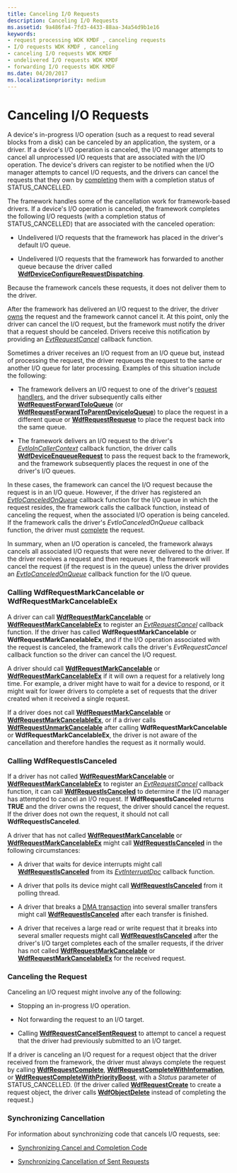 ```yaml
---
title: Canceling I/O Requests
description: Canceling I/O Requests
ms.assetid: 9a486fa4-7fd3-4433-88aa-34a54d9b1e16
keywords:
- request processing WDK KMDF , canceling requests
- I/O requests WDK KMDF , canceling
- canceling I/O requests WDK KMDF
- undelivered I/O requests WDK KMDF
- forwarding I/O requests WDK KMDF
ms.date: 04/20/2017
ms.localizationpriority: medium
---
```


# Canceling I/O Requests





A device's in-progress I/O operation (such as a request to read several blocks from a disk) can be canceled by an application, the system, or a driver. If a device's I/O operation is canceled, the I/O manager attempts to cancel all unprocessed I/O requests that are associated with the I/O operation. The device's drivers can register to be notified when the I/O manager attempts to cancel I/O requests, and the drivers can cancel the requests that they own by [completing](completing-i-o-requests.md) them with a completion status of STATUS\_CANCELLED.

The framework handles some of the cancellation work for framework-based drivers. If a device's I/O operation is canceled, the framework completes the following I/O requests (with a completion status of STATUS\_CANCELLED) that are associated with the canceled operation:

-   Undelivered I/O requests that the framework has placed in the driver's default I/O queue.

-   Undelivered I/O requests that the framework has forwarded to another queue because the driver called [**WdfDeviceConfigureRequestDispatching**](https://msdn.microsoft.com/library/windows/hardware/ff545920).

Because the framework cancels these requests, it does not deliver them to the driver.

After the framework has delivered an I/O request to the driver, the driver [owns](request-ownership.md) the request and the framework cannot cancel it. At this point, only the driver can cancel the I/O request, but the framework must notify the driver that a request should be canceled. Drivers receive this notification by providing an [*EvtRequestCancel*](https://msdn.microsoft.com/library/windows/hardware/ff541817) callback function.

Sometimes a driver receives an I/O request from an I/O queue but, instead of processing the request, the driver requeues the request to the same or another I/O queue for later processing. Examples of this situation include the following:

-   The framework delivers an I/O request to one of the driver's [request handlers](request-handlers.md), and the driver subsequently calls either [**WdfRequestForwardToIoQueue**](https://msdn.microsoft.com/library/windows/hardware/ff549958) (or [**WdfRequestForwardToParentDeviceIoQueue**](https://msdn.microsoft.com/library/windows/hardware/ff549959)) to place the request in a different queue or [**WdfRequestRequeue**](https://msdn.microsoft.com/library/windows/hardware/ff550012) to place the request back into the same queue.

-   The framework delivers an I/O request to the driver's [*EvtIoInCallerContext*](https://msdn.microsoft.com/library/windows/hardware/ff541764) callback function, the driver calls [**WdfDeviceEnqueueRequest**](https://msdn.microsoft.com/library/windows/hardware/ff545945) to pass the request back to the framework, and the framework subsequently places the request in one of the driver's I/O queues.

In these cases, the framework can cancel the I/O request because the request is in an I/O queue. However, if the driver has registered an [*EvtIoCanceledOnQueue*](https://msdn.microsoft.com/library/windows/hardware/ff541756) callback function for the I/O queue in which the request resides, the framework calls the callback function, instead of canceling the request, when the associated I/O operation is being canceled. If the framework calls the driver's *EvtIoCanceledOnQueue* callback function, the driver must [complete](completing-i-o-requests.md) the request.

In summary, when an I/O operation is canceled, the framework always cancels all associated I/O requests that were never delivered to the driver. If the driver receives a request and then requeues it, the framework will cancel the request (if the request is in the queue) unless the driver provides an [*EvtIoCanceledOnQueue*](https://msdn.microsoft.com/library/windows/hardware/ff541756) callback function for the I/O queue.

### Calling WdfRequestMarkCancelable or WdfRequestMarkCancelableEx

A driver can call [**WdfRequestMarkCancelable**](https://msdn.microsoft.com/library/windows/hardware/ff549983) or [**WdfRequestMarkCancelableEx**](https://msdn.microsoft.com/library/windows/hardware/ff549984) to register an [*EvtRequestCancel*](https://msdn.microsoft.com/library/windows/hardware/ff541817) callback function. If the driver has called **WdfRequestMarkCancelable** or **WdfRequestMarkCancelableEx**, and if the I/O operation associated with the request is canceled, the framework calls the driver's *EvtRequestCancel* callback function so the driver can cancel the I/O request.

A driver should call [**WdfRequestMarkCancelable**](https://msdn.microsoft.com/library/windows/hardware/ff549983) or [**WdfRequestMarkCancelableEx**](https://msdn.microsoft.com/library/windows/hardware/ff549984) if it will own a request for a relatively long time. For example, a driver might have to wait for a device to respond, or it might wait for lower drivers to complete a set of requests that the driver created when it received a single request.

If a driver does not call [**WdfRequestMarkCancelable**](https://msdn.microsoft.com/library/windows/hardware/ff549983) or [**WdfRequestMarkCancelableEx**](https://msdn.microsoft.com/library/windows/hardware/ff549984), or if a driver calls [**WdfRequestUnmarkCancelable**](https://msdn.microsoft.com/library/windows/hardware/ff550035) after calling **WdfRequestMarkCancelable** or **WdfRequestMarkCancelableEx**, the driver is not aware of the cancellation and therefore handles the request as it normally would.

### Calling WdfRequestIsCanceled

If a driver has not called [**WdfRequestMarkCancelable**](https://msdn.microsoft.com/library/windows/hardware/ff549983) or [**WdfRequestMarkCancelableEx**](https://msdn.microsoft.com/library/windows/hardware/ff549984) to register an [*EvtRequestCancel*](https://msdn.microsoft.com/library/windows/hardware/ff541817) callback function, it can call [**WdfRequestIsCanceled**](https://msdn.microsoft.com/library/windows/hardware/ff549976) to determine if the I/O manager has attempted to cancel an I/O request. If **WdfRequestIsCanceled** returns **TRUE** and the driver owns the request, the driver should cancel the request. If the driver does not own the request, it should not call **WdfRequestIsCanceled**.

A driver that has not called [**WdfRequestMarkCancelable**](https://msdn.microsoft.com/library/windows/hardware/ff549983) or [**WdfRequestMarkCancelableEx**](https://msdn.microsoft.com/library/windows/hardware/ff549984) might call [**WdfRequestIsCanceled**](https://msdn.microsoft.com/library/windows/hardware/ff549976) in the following circumstances:

-   A driver that waits for device interrupts might call [**WdfRequestIsCanceled**](https://msdn.microsoft.com/library/windows/hardware/ff549976) from its [*EvtInterruptDpc*](https://msdn.microsoft.com/library/windows/hardware/ff541721) callback function.

-   A driver that polls its device might call [**WdfRequestIsCanceled**](https://msdn.microsoft.com/library/windows/hardware/ff549976) from it polling thread.

-   A driver that breaks a [DMA transaction](dma-transactions-and-dma-transfers.md) into several smaller transfers might call [**WdfRequestIsCanceled**](https://msdn.microsoft.com/library/windows/hardware/ff549976) after each transfer is finished.

-   A driver that receives a large read or write request that it breaks into several smaller requests might call [**WdfRequestIsCanceled**](https://msdn.microsoft.com/library/windows/hardware/ff549976) after the driver's I/O target completes each of the smaller requests, if the driver has not called [**WdfRequestMarkCancelable**](https://msdn.microsoft.com/library/windows/hardware/ff549983) or [**WdfRequestMarkCancelableEx**](https://msdn.microsoft.com/library/windows/hardware/ff549984) for the received request.

### Canceling the Request

Canceling an I/O request might involve any of the following:

-   Stopping an in-progress I/O operation.

-   Not forwarding the request to an I/O target.

-   Calling [**WdfRequestCancelSentRequest**](https://msdn.microsoft.com/library/windows/hardware/ff549941) to attempt to cancel a request that the driver had previously submitted to an I/O target.

If a driver is canceling an I/O request for a request object that the driver received from the framework, the driver must always complete the request by calling [**WdfRequestComplete**](https://msdn.microsoft.com/library/windows/hardware/ff549945), [**WdfRequestCompleteWithInformation**](https://msdn.microsoft.com/library/windows/hardware/ff549948), or [**WdfRequestCompleteWithPriorityBoost**](https://msdn.microsoft.com/library/windows/hardware/ff549949), with a *Status* parameter of STATUS\_CANCELLED. (If the driver called [**WdfRequestCreate**](https://msdn.microsoft.com/library/windows/hardware/ff549951) to create a request object, the driver calls [**WdfObjectDelete**](https://msdn.microsoft.com/library/windows/hardware/ff548734) instead of completing the request.)

### Synchronizing Cancellation

For information about synchronizing code that cancels I/O requests, see:

-   [Synchronizing Cancel and Completion Code](synchronizing-cancel-and-completion-code.md)

-   [Synchronizing Cancellation of Sent Requests](synchronizing-cancellation-of-sent-requests.md)

 

 





